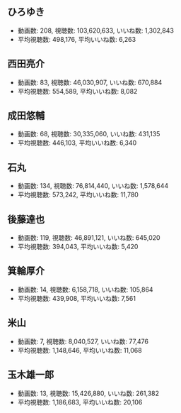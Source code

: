 ## ひろゆき

-   動画数: 208, 視聴数: 103,620,633, いいね数: 1,302,843
-   平均視聴数: 498,176, 平均いいね数: 6,263

## 西田亮介

-   動画数: 83, 視聴数: 46,030,907, いいね数: 670,884
-   平均視聴数: 554,589, 平均いいね数: 8,082

## 成田悠輔

-   動画数: 68, 視聴数: 30,335,060, いいね数: 431,135
-   平均視聴数: 446,103, 平均いいね数: 6,340

## 石丸

-   動画数: 134, 視聴数: 76,814,440, いいね数: 1,578,644
-   平均視聴数: 573,242, 平均いいね数: 11,780

## 後藤達也

-   動画数: 119, 視聴数: 46,891,121, いいね数: 645,020
-   平均視聴数: 394,043, 平均いいね数: 5,420

## 箕輪厚介

-   動画数: 14, 視聴数: 6,158,718, いいね数: 105,864
-   平均視聴数: 439,908, 平均いいね数: 7,561

## 米山

-   動画数: 7, 視聴数: 8,040,527, いいね数: 77,476
-   平均視聴数: 1,148,646, 平均いいね数: 11,068

## 玉木雄一郎

-   動画数: 13, 視聴数: 15,426,880, いいね数: 261,382
-   平均視聴数: 1,186,683, 平均いいね数: 20,106
